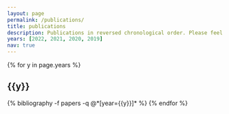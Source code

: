 ```yaml
---
layout: page
permalink: /publications/
title: publications
description: Publications in reversed chronological order. Please feel free to contact me with questions about any of these works.
years: [2022, 2021, 2020, 2019]
nav: true
---
```


<div class="publications">

{% for y in page.years %}
  <h2 class="year">{{y}}</h2>
  {% bibliography -f papers -q @*[year={{y}}]* %}
{% endfor %}

</div>

